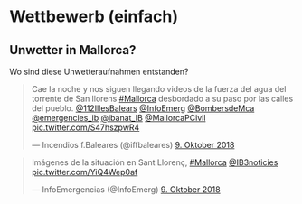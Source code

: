 # Wettbewerb (einfach)

## Unwetter in Mallorca?

Wo sind diese Unwetteraufnahmen entstanden?

<blockquote class="twitter-tweet" data-lang="de"><p lang="es" dir="ltr">Cae la noche y nos siguen llegando videos de la fuerza del agua del torrente de San llorens <a href="https://twitter.com/hashtag/Mallorca?src=hash&amp;ref_src=twsrc%5Etfw">#Mallorca</a> desbordado a su paso por las calles del pueblo. <a href="https://twitter.com/112IllesBalears?ref_src=twsrc%5Etfw">@112IllesBalears</a> <a href="https://twitter.com/InfoEmerg?ref_src=twsrc%5Etfw">@InfoEmerg</a> <a href="https://twitter.com/BombersdeMca?ref_src=twsrc%5Etfw">@BombersdeMca</a> <a href="https://twitter.com/emergencies_ib?ref_src=twsrc%5Etfw">@emergencies_ib</a> <a href="https://twitter.com/ibanat_IB?ref_src=twsrc%5Etfw">@ibanat_IB</a> <a href="https://twitter.com/MallorcaPCivil?ref_src=twsrc%5Etfw">@MallorcaPCivil</a> <a href="https://t.co/S47hszpwR4">pic.twitter.com/S47hszpwR4</a></p>&mdash; Incendios f.Baleares (@iffbaleares) <a href="https://twitter.com/iffbaleares/status/1049727833440964608?ref_src=twsrc%5Etfw">9. Oktober 2018</a></blockquote>
<script async src="https://platform.twitter.com/widgets.js" charset="utf-8"></script>

<blockquote class="twitter-tweet" data-lang="de"><p lang="ca" dir="ltr">Imágenes de la situación en Sant Llorenç, <a href="https://twitter.com/hashtag/Mallorca?src=hash&amp;ref_src=twsrc%5Etfw">#Mallorca</a> <a href="https://twitter.com/IB3noticies?ref_src=twsrc%5Etfw">@IB3noticies</a> <a href="https://t.co/YiQ4Wep0af">pic.twitter.com/YiQ4Wep0af</a></p>&mdash; InfoEmergencias (@InfoEmerg) <a href="https://twitter.com/InfoEmerg/status/1049764267933818881?ref_src=twsrc%5Etfw">9. Oktober 2018</a></blockquote>
<script async src="https://platform.twitter.com/widgets.js" charset="utf-8"></script>

